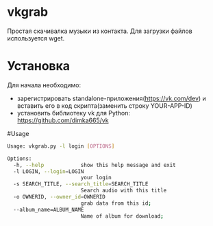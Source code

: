 # vkgrab
Простая скачивалка музыки из контакта. Для загрузки файлов используется wget.

# Установка
Для начала необходимо:
* зарегистрировать standalone-приложения(https://vk.com/dev) и вставить его в код скрипта(заменить строку YOUR-APP-ID)
* установить библиотеку vk для Python: https://github.com/dimka665/vk


#Usage
```bash
Usage: vkgrab.py -l login [OPTIONS]

Options:
  -h, --help            show this help message and exit
  -l LOGIN, --login=LOGIN
                        your login
  -s SEARCH_TITLE, --search_title=SEARCH_TITLE
                        Search audio with this title
  -o OWNERID, --owner_id=OWNERID
                        grab data from this id;
  --album_name=ALBUM_NAME
                        Name of album for download;
```
